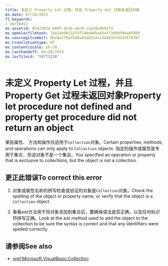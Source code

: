 ```yaml
---
title: 未定义 Property Let 过程，并且 Property Get 过程未返回对象
ms.date: 07/20/2015
f1_keywords:
- vbrID451
ms.assetid: 8542382a-689f-4e1b-abc0-c1e2dadb92f4
ms.openlocfilehash: 7da1de98132f47740e805ed34ff3890f0ba0f889
ms.sourcegitcommit: 0be8a279af6d8a43e03141e349d3efd5d35f8767
ms.translationtype: HT
ms.contentlocale: zh-CN
ms.lasthandoff: 04/18/2019
ms.locfileid: "59773228"
---
```

# <a name="property-let-procedure-not-defined-and-property-get-procedure-did-not-return-an-object"></a><span data-ttu-id="29352-102">未定义 Property Let 过程，并且 Property Get 过程未返回对象</span><span class="sxs-lookup"><span data-stu-id="29352-102">Property let procedure not defined and property get procedure did not return an object</span></span>
<span data-ttu-id="29352-103">某些属性、 方法和操作仅适用于`Collection`对象。</span><span class="sxs-lookup"><span data-stu-id="29352-103">Certain properties, methods, and operations can only apply to `Collection` objects.</span></span> <span data-ttu-id="29352-104">指定的操作或属性是专用于集合，但该对象不是一个集合。</span><span class="sxs-lookup"><span data-stu-id="29352-104">You specified an operation or property that is exclusive to collections, but the object is not a collection.</span></span>  
  
## <a name="to-correct-this-error"></a><span data-ttu-id="29352-105">更正此错误</span><span class="sxs-lookup"><span data-stu-id="29352-105">To correct this error</span></span>  
  
1. <span data-ttu-id="29352-106">对象或属性名称的拼写检查或验证的对象是`Collection`对象。</span><span class="sxs-lookup"><span data-stu-id="29352-106">Check the spelling of the object or property name, or verify that the object is a `Collection` object.</span></span>  
  
2. <span data-ttu-id="29352-107">看看`Add`方法用于将对象添加到集合后，要确保语法是否正确，以及任何标识符拼写正确。</span><span class="sxs-lookup"><span data-stu-id="29352-107">Look at the `Add` method used to add the object to the collection to be sure the syntax is correct and that any identifiers were spelled correctly.</span></span>  
  
## <a name="see-also"></a><span data-ttu-id="29352-108">请参阅</span><span class="sxs-lookup"><span data-stu-id="29352-108">See also</span></span>

- <xref:Microsoft.VisualBasic.Collection>
